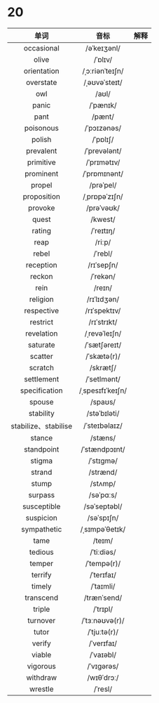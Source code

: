 # 20

|         单词         |       音标       | 解释 |
| :------------------: | :--------------: | :--: |
|      occasional      |   /əˈkeɪʒənl/    |      |
|        olive         |     /ˈɒlɪv/      |      |
|     orientation      | /ˌɔːriənˈteɪʃn/  |      |
|      overstate       |  /ˌəʊvəˈsteɪt/   |      |
|         owl          |      /aʊl/       |      |
|        panic         |     /ˈpænɪk/     |      |
|         pant         |      /pænt/      |      |
|      poisonous       |   /ˈpɔɪzənəs/    |      |
|        polish        |     /ˈpɒlɪʃ/     |      |
|      prevalent       |   /ˈprevələnt/   |      |
|      primitive       |   /ˈprɪmətɪv/    |      |
|      prominent       |   /ˈprɒmɪnənt/   |      |
|        propel        |    /prəˈpel/     |      |
|     proposition      |  /ˌprɒpəˈzɪʃn/   |      |
|       provoke        |    /prəˈvəʊk/    |      |
|        quest         |     /kwest/      |      |
|        rating        |    /ˈreɪtɪŋ/     |      |
|         reap         |      /riːp/      |      |
|        rebel         |     /ˈrebl/      |      |
|      reception       |    /rɪˈsepʃn/    |      |
|        reckon        |     /ˈrekən/     |      |
|         rein         |      /reɪn/      |      |
|       religion       |   /rɪˈlɪdʒən/    |      |
|      respective      |   /rɪˈspektɪv/   |      |
|       restrict       |   /rɪˈstrɪkt/    |      |
|      revelation      |  /ˌrevəˈleɪʃn/   |      |
|       saturate       |   /ˈsætʃəreɪt/   |      |
|       scatter        |   /ˈskætə(r)/    |      |
|       scratch        |     /skrætʃ/     |      |
|      settlement      |   /ˈsetlmənt/    |      |
|    specification     | /ˌspesɪfɪˈkeɪʃn/ |      |
|        spouse        |     /spaʊs/      |      |
|      stability       |   /stəˈbɪləti/   |      |
| stabilize、stabilise |  /ˈsteɪbəlaɪz/   |      |
|        stance        |     /stæns/      |      |
|      standpoint      |  /ˈstændpɔɪnt/   |      |
|        stigma        |    /ˈstɪɡmə/     |      |
|        strand        |     /strænd/     |      |
|        stump         |     /stʌmp/      |      |
|       surpass        |    /səˈpɑːs/     |      |
|     susceptible      |   /səˈseptəbl/   |      |
|      suspicion       |    /səˈspɪʃn/    |      |
|     sympathetic      |  /ˌsɪmpəˈθetɪk/  |      |
|         tame         |      /teɪm/      |      |
|       tedious        |    /ˈtiːdiəs/    |      |
|        temper        |   /ˈtempə(r)/    |      |
|       terrify        |    /ˈterɪfaɪ/    |      |
|        timely        |    /ˈtaɪmli/     |      |
|      transcend       |   /trænˈsend/    |      |
|        triple        |     /ˈtrɪpl/     |      |
|       turnover       |  /ˈtɜːnəʊvə(r)/  |      |
|        tutor         |   /ˈtjuːtə(r)/   |      |
|        verify        |    /ˈverɪfaɪ/    |      |
|        viable        |    /ˈvaɪəbl/     |      |
|       vigorous       |    /ˈvɪɡərəs/    |      |
|       withdraw       |    /wɪθˈdrɔː/    |      |
|       wrestle        |     /ˈresl/      |      |